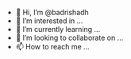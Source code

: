 - 👋 Hi, I’m @badrishadh
- 👀 I’m interested in ...
- 🌱 I’m currently learning ...
- 💞️ I’m looking to collaborate on ...
- 📫 How to reach me ...

<!---
badrishadh/badrishadh is a ✨ special ✨ repository because its `README.md` (this file) appears on your GitHub profile.
You can click the Preview link to take a look at your changes.
--->
